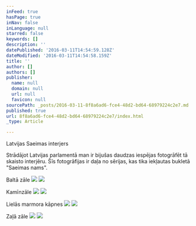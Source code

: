 ```yaml
---
inFeed: true
hasPage: true
inNav: false
inLanguage: null
starred: false
keywords: []
description: ''
datePublished: '2016-03-11T14:54:59.128Z'
dateModified: '2016-03-11T14:54:58.159Z'
title: ''
author: []
authors: []
publisher:
  name: null
  domain: null
  url: null
  favicon: null
sourcePath: _posts/2016-03-11-8f8a6ad6-fce4-48d2-bd64-68979224c2e7.md
published: true
url: 8f8a6ad6-fce4-48d2-bd64-68979224c2e7/index.html
_type: Article

---
```

Latvijas Saeimas interjers

Strādājot Latvijas parlamentā man ir bijušas daudzas iespējas fotogrāfēt tā skaisto interjēru. Šīs fotogrāfijas ir daļa no sērijas, kas tika iekļautas bukletā "Saeimas nams".

Baltā zāle
![](https://the-grid-user-content.s3-us-west-2.amazonaws.com/feb23b27-ae4e-4d14-b2ab-1a839a7f5492.jpg)
![](https://the-grid-user-content.s3-us-west-2.amazonaws.com/b619ee12-7e63-4320-8852-e9e00922c3d0.jpg)

Kamīnzāle
![](https://the-grid-user-content.s3-us-west-2.amazonaws.com/cad3bc9e-855b-472f-80e8-f649eefd834a.jpg)
![](https://the-grid-user-content.s3-us-west-2.amazonaws.com/3546784c-950c-4d7c-8e04-195e9c8db693.jpg)

Lielās marmora kāpnes
![](https://the-grid-user-content.s3-us-west-2.amazonaws.com/fee9d616-56df-4a44-8efc-a7697772b303.jpg)
![](https://the-grid-user-content.s3-us-west-2.amazonaws.com/0e3895cc-28ce-40fa-88e4-9f881f9c18d6.jpg)

Zaļā zāle
![](https://the-grid-user-content.s3-us-west-2.amazonaws.com/59846776-97b2-4d52-94ab-a139dba4d9d8.jpg)
![](https://the-grid-user-content.s3-us-west-2.amazonaws.com/06e7b7e4-0638-47c9-b581-5adc24740863.jpg)